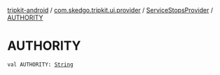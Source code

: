 [tripkit-android](../../index.md) / [com.skedgo.tripkit.ui.provider](../index.md) / [ServiceStopsProvider](index.md) / [AUTHORITY](./-a-u-t-h-o-r-i-t-y.md)

# AUTHORITY

`val AUTHORITY: `[`String`](https://kotlinlang.org/api/latest/jvm/stdlib/kotlin/-string/index.html)